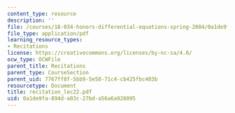 ```yaml
---
content_type: resource
description: ''
file: /courses/18-034-honors-differential-equations-spring-2004/0a1de9fa894da03c27bda56a6a926095_recitation_lec22.pdf
file_type: application/pdf
learning_resource_types:
- Recitations
license: https://creativecommons.org/licenses/by-nc-sa/4.0/
ocw_type: OCWFile
parent_title: Recitations
parent_type: CourseSection
parent_uid: 7767ff8f-5bb9-5e58-71c4-cb425fbc403b
resourcetype: Document
title: recitation_lec22.pdf
uid: 0a1de9fa-894d-a03c-27bd-a56a6a926095
---
```


